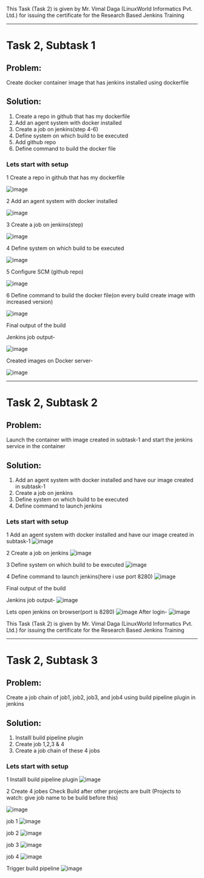 This Task (Task 2) is given by Mr. Vimal Daga (LinuxWorld Informatics Pvt. Ltd.) for issuing the certificate for the Research Based Jenkins Training



*********************************************************************************************************



# Task 2, Subtask 1

## Problem:
Create docker container image that has jenkins installed using dockerfile

## Solution:

1. Create a repo in github that has my dockerfile
2. Add an agent system with docker installed
3. Create a job on jenkins(step 4-6)
4. Define system on which build to be executed
5. Add github repo
6. Define command to build the docker file


### Lets start with setup
1 Create a repo in github that has my dockerfile

![image](https://user-images.githubusercontent.com/75135128/123519626-2bb5ba80-d6ca-11eb-8a79-ebfe4b858c11.png)

2 Add an agent system with docker installed

![image](https://user-images.githubusercontent.com/75135128/123519657-4f790080-d6ca-11eb-934a-c55cdd05ac41.png)

3 Create a job on jenkins(step)

![image](https://user-images.githubusercontent.com/75135128/123519669-6cadcf00-d6ca-11eb-9a7b-bb7dbd0ced5c.png)

4 Define system on which build to be executed

![image](https://user-images.githubusercontent.com/75135128/123519693-851de980-d6ca-11eb-82d0-6bb1c7c85118.png)

5 Configure SCM (github repo)

![image](https://user-images.githubusercontent.com/75135128/123519717-a979c600-d6ca-11eb-9da7-4bd9095a680b.png)

6 Define command to build the docker file(on every build create image with increased version)

![image](https://user-images.githubusercontent.com/75135128/123519745-c615fe00-d6ca-11eb-95f3-83996b8b9014.png)

Final output of the build

Jenkins job output-

![image](https://user-images.githubusercontent.com/75135128/123519803-10977a80-d6cb-11eb-8ce4-c2dcfea9b19c.png)

Created images on Docker server-

![image](https://user-images.githubusercontent.com/75135128/123519856-60764180-d6cb-11eb-8770-61b6c1154cf4.png)


*********************************************************************************************************

# Task 2, Subtask 2

## Problem:
Launch the container with image created in subtask-1 and start the jenkins service in the container

## Solution:

1. Add an agent system with docker installed and have our image created in subtask-1
3. Create a job on jenkins
4. Define system on which build to be executed
5. Define command to launch jenkins



### Lets start with setup
1 Add an agent system with docker installed and have our image created in subtask-1
![image](https://user-images.githubusercontent.com/75135128/123519657-4f790080-d6ca-11eb-934a-c55cdd05ac41.png)

2 Create a job on jenkins
![image](https://user-images.githubusercontent.com/75135128/123521131-602d7480-d6d2-11eb-96da-f9e2470dc242.png)

3 Define system on which build to be executed
![image](https://user-images.githubusercontent.com/75135128/123519693-851de980-d6ca-11eb-82d0-6bb1c7c85118.png)

4 Define command to launch jenkins(here i use port 8280)
![image](https://user-images.githubusercontent.com/75135128/123521150-85ba7e00-d6d2-11eb-9662-2f88378fb809.png)


Final output of the build

Jenkins job output-
![image](https://user-images.githubusercontent.com/75135128/123521273-45a7cb00-d6d3-11eb-9945-7b3aa3e65c5e.png)

Lets open jenkins on browser(port is 8280)
![image](https://user-images.githubusercontent.com/75135128/123521245-1729f000-d6d3-11eb-9a46-3e17a66879a1.png)
After login-
![image](https://user-images.githubusercontent.com/75135128/123523109-4c3c3f80-d6df-11eb-97c5-9ff6b1417f54.png)


This Task (Task 2) is given by Mr. Vimal Daga (LinuxWorld Informatics Pvt. Ltd.) for issuing the certificate for the Research Based Jenkins Training



*********************************************************************************************************



# Task 2, Subtask 3

## Problem:
Create a job chain of job1, job2, job3, and job4 using build pipeline plugin in jenkins

## Solution:

1. Installl build pipeline plugin
2. Create job 1,2,3 & 4
3. Create a job chain of these 4 jobs 


### Lets start with setup

1 Installl build pipeline plugin
![image](https://user-images.githubusercontent.com/75135128/123524319-04b9b180-d6e7-11eb-8e06-0f667f2ae5c5.png)

2 Create 4 jobes
Check Build after other projects are built (Projects to watch: give job name to be build before this)

![image](https://user-images.githubusercontent.com/75135128/123524253-9674ef00-d6e6-11eb-9c64-b9367b7363fe.png)

job 1
![image](https://user-images.githubusercontent.com/75135128/123524099-adffa800-d6e5-11eb-8b1e-fa5a29fb641e.png)

job 2
![image](https://user-images.githubusercontent.com/75135128/123524111-ba840080-d6e5-11eb-93e9-1aeedf7de6db.png)

job 3
![image](https://user-images.githubusercontent.com/75135128/123524128-c8d21c80-d6e5-11eb-816f-ffb08fc5ec62.png)

job 4
![image](https://user-images.githubusercontent.com/75135128/123524137-d4bdde80-d6e5-11eb-88dc-9a6a585ffd3c.png)

Trigger build pipeline
![image](https://user-images.githubusercontent.com/75135128/123524160-16e72000-d6e6-11eb-99e6-e476f50db9b2.png)


